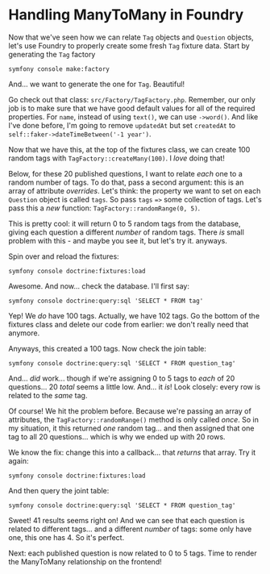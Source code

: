 # Handling ManyToMany in Foundry

Now that we've seen how we can relate `Tag` objects and `Question` objects, let's
use Foundry to properly create some fresh `Tag` fixture data. Start by generating
the `Tag` factory

```terminal
symfony console make:factory
```

And... we want to generate the one for `Tag`. Beautiful!

Go check out that class: `src/Factory/TagFactory.php`. Remember, our only job is
to make sure that we have good default values for all of the required properties.
For `name`, instead of using `text()`, we can use `->word()`. And like I've done
before, I'm going to remove `updatedAt` but set `createdAt` to
`self::faker->dateTimeBetween('-1 year')`.

Now that we have this, at the top of the fixtures class, we can create 100
random tags with `TagFactory::createMany(100)`. I *love* doing that!

Below, for these 20 published questions, I want to relate *each* one to a random
number of tags. To do that, pass a second argument: this is an array of attribute
*overrides*. Let's think: the property we want to set on each `Question` object
is called `tags`. So pass `tags` `=>` some collection of tags. Let's pass this a
*new* function: `TagFactory::randomRange(0, 5)`.

This is pretty cool: it will return 0 to 5 random tags from the database, giving
each question a different *number* of random tags. There *is* small problem with
this - and maybe you see it, but let's try it. anyways.

Spin over and reload the fixtures:

```terminal
symfony console doctrine:fixtures:load
```

Awesome. And now... check the database. I'll first say:

```terminal
symfony console doctrine:query:sql 'SELECT * FROM tag'
```

Yep! We *do* have 100 tags. Actually, we have 102 tags. Go the bottom of the fixtures
class and delete our code from earlier: we don't really need that anymore.

Anyways, this created a 100 tags. Now check the join table:

```terminal-silent
symfony console doctrine:query:sql 'SELECT * FROM question_tag'
```

And... *did* work... though if we're assigning 0 to 5 tags to *each* of 20 questions...
20 *total* seems a little low. And... it *is*! Look closely: every row is related
to the *same* tag.

Of course! We hit the problem before. Because we're passing an array of attributes,
the `TagFactory::randomRange()` method is only called *once*. So in my situation,
it this returned *one* random tag... and then assigned that one tag to all 20
questions... which is why we ended up with 20 rows.

We know the fix: change this into a callback... that *returns* that array. Try
it again:

```terminal-silent
symfony console doctrine:fixtures:load
```

And then query the joint table:

```terminal-silent
symfony console doctrine:query:sql 'SELECT * FROM question_tag'
```

Sweet! 41 results seems right on! And we can see that each question is related to
different tags... and a different *number* of tags: some only have one, this one
has 4. So it's perfect.

Next: each published question is now related to 0 to 5 tags. Time to render the
ManyToMany relationship on the frontend!
